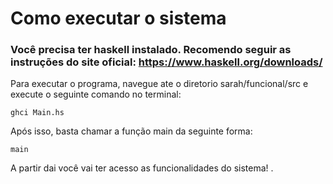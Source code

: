 # Como executar o sistema

### Você precisa ter haskell instalado. Recomendo seguir as instruções do site oficial: https://www.haskell.org/downloads/

Para executar o programa, navegue ate o diretorio sarah/funcional/src e execute o seguinte comando no terminal:
```
ghci Main.hs
```

Após isso, basta chamar a função main da seguinte forma:
```
main
```
A partir dai você vai ter acesso as funcionalidades do sistema! 
.
